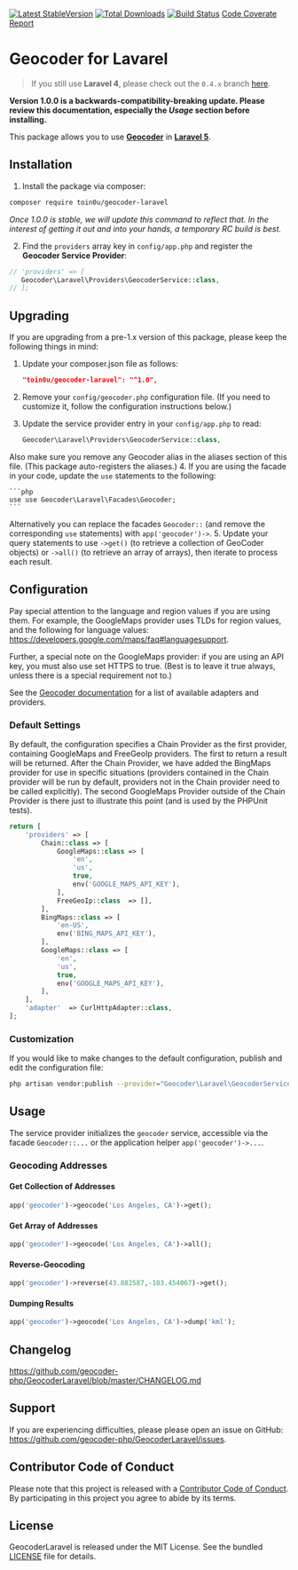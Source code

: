 [![Latest StableVersion](https://poser.pugx.org/toin0u/geocoder-laravel/v/stable.png)](https://packagist.org/packages/toin0u/geocoder-laravel)
[![Total Downloads](https://poser.pugx.org/toin0u/geocoder-laravel/downloads.png)](https://packagist.org/packages/toin0u/geocoder-laravel)
[![Build Status](https://ci.genealabs.com/build-status/image/1)](https://ci.genealabs.com/build-status/view/1)
[Code Coverate Report](https://ci.genealabs.com/coverage/1)

# Geocoder for Lavarel

> If you still use **Laravel 4**, please check out the `0.4.x` branch
 [here](https://github.com/geocoder-php/GeocoderLaravel/tree/0.4.x).

**Version 1.0.0 is a backwards-compatibility-breaking update. Please review
 this documentation, especially the _Usage_ section before installing.**

This package allows you to use [**Geocoder**](http://geocoder-php.org/Geocoder/)
 in [**Laravel 5**](http://laravel.com/).

## Installation
1. Install the package via composer:
 ```sh
composer require toin0u/geocoder-laravel
```
 _Once 1.0.0 is stable, we will update this command to reflect that. In the interest of getting it out and into your hands, a temporary RC build is best._

2. Find the `providers` array key in `config/app.php` and register the **Geocoder Service Provider**:
 ```php
// 'providers' => [
    Geocoder\Laravel\Providers\GeocoderService::class,
// ];
```

## Upgrading
If you are upgrading from a pre-1.x version of this package, please keep the
 following things in mind:

1. Update your composer.json file as follows:

    ```json
    "toin0u/geocoder-laravel": "^1.0",
    ```

2. Remove your `config/geocoder.php` configuration file. (If you need to customize it, follow the configuration instructions below.)
3. Update the service provider entry in your `config/app.php` to read:

    ```php
    Geocoder\Laravel\Providers\GeocoderService::class,
    ```

 Also make sure you remove any Geocoder alias in the aliases section of this file. (This package auto-registers the aliases.)
4. If you are using the facade in your code, update the `use` statements to the
 following:

    ```php
    use use Geocoder\Laravel\Facades\Geocoder;
    ```

  Alternatively you can replace the facades `Geocoder::` (and remove the corresponding `use` statements) with `app('geocoder')->`.
5. Update your query statements to use `->get()` (to retrieve a collection of
 GeoCoder objects) or `->all()` (to retrieve an array of arrays), then iterate
 to process each result.

## Configuration
Pay special attention to the language and region values if you are using them.
 For example, the GoogleMaps provider uses TLDs for region values, and the
 following for language values: https://developers.google.com/maps/faq#languagesupport.

Further, a special note on the GoogleMaps provider: if you are using an API key,
 you must also use set HTTPS to true. (Best is to leave it true always, unless
 there is a special requirement not to.)

See the [Geocoder documentation](http://geocoder-php.org/Geocoder/) for a list
 of available adapters and providers.

### Default Settings
By default, the configuration specifies a Chain Provider as the first provider,
 containing GoogleMaps and FreeGeoIp providers. The first to return a result
 will be returned. After the Chain Provider, we have added the BingMaps provider
 for use in specific situations (providers contained in the Chain provider will
 be run by default, providers not in the Chain provider need to be called
 explicitly). The second GoogleMaps Provider outside of the Chain Provider is
 there just to illustrate this point (and is used by the PHPUnit tests).
```php
return [
    'providers' => [
        Chain::class => [
            GoogleMaps::class => [
                'en',
                'us',
                true,
                env('GOOGLE_MAPS_API_KEY'),
            ],
            FreeGeoIp::class  => [],
        ],
        BingMaps::class => [
            'en-US',
            env('BING_MAPS_API_KEY'),
        ],
        GoogleMaps::class => [
            'en',
            'us',
            true,
            env('GOOGLE_MAPS_API_KEY'),
        ],
    ],
    'adapter'  => CurlHttpAdapter::class,
];
```

### Customization
If you would like to make changes to the default configuration, publish and
 edit the configuration file:
```sh
php artisan vendor:publish --provider="Geocoder\Laravel\GeocoderServiceProvider" --tag="config"
```

## Usage
The service provider initializes the `geocoder` service, accessible via the
 facade `Geocoder::...` or the application helper `app('geocoder')->...`.

### Geocoding Addresses
#### Get Collection of Addresses
```php
app('geocoder')->geocode('Los Angeles, CA')->get();
```

#### Get Array of Addresses
```php
app('geocoder')->geocode('Los Angeles, CA')->all();
```

#### Reverse-Geocoding
```php
app('geocoder')->reverse(43.882587,-103.454067)->get();
```

#### Dumping Results
```php
app('geocoder')->geocode('Los Angeles, CA')->dump('kml');
```

## Changelog
https://github.com/geocoder-php/GeocoderLaravel/blob/master/CHANGELOG.md

## Support
If you are experiencing difficulties, please please open an issue on GitHub:
 https://github.com/geocoder-php/GeocoderLaravel/issues.

## Contributor Code of Conduct
Please note that this project is released with a
 [Contributor Code of Conduct](https://github.com/geocoder-php/Geocoder#contributor-code-of-conduct).
 By participating in this project you agree to abide by its terms.

## License
GeocoderLaravel is released under the MIT License. See the bundled
 [LICENSE](https://github.com/geocoder-php/GeocoderLaravel/blob/master/LICENSE)
 file for details.
